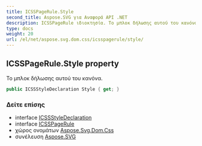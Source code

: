 ```yaml
---
title: ICSSPageRule.Style
second_title: Aspose.SVG για Αναφορά API .NET
description: ICSSPageRule ιδιοκτησία. Το μπλοκ δήλωσης αυτού του κανόνα.
type: docs
weight: 20
url: /el/net/aspose.svg.dom.css/icsspagerule/style/
---
```

## ICSSPageRule.Style property

Το μπλοκ δήλωσης αυτού του κανόνα.

```csharp
public ICSSStyleDeclaration Style { get; }
```

### Δείτε επίσης

* interface [ICSSStyleDeclaration](../../icssstyledeclaration/)
* interface [ICSSPageRule](../)
* χώρος ονομάτων [Aspose.Svg.Dom.Css](../../icsspagerule/)
* συνέλευση [Aspose.SVG](../../../)


